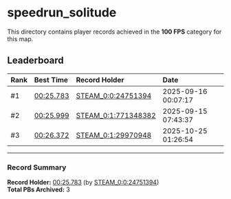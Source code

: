 # speedrun_solitude

This directory contains player records achieved in the **100 FPS** category for this map.

## Leaderboard

| Rank | Best Time | Record Holder | Date                |
| :--- | :-------- | :------------ | :------------------ |
| #1   | [00:25.783](./00025783_STEAM_0_0_24751394_20250916-000717.zip) | [STEAM_0:0:24751394](https://speedrun16.com/profile/STEAM_0:0:24751394)   | 2025-09-16 00:07:17 |
| #2   | [00:25.999](./00025999_STEAM_0_1_771348382_20250915-074337.zip) | [STEAM_0:1:771348382](https://speedrun16.com/profile/STEAM_0:1:771348382)   | 2025-09-15 07:43:37 |
| #3   | [00:26.372](./00026372_STEAM_0_1_29970948_20251025-012654.zip) | [STEAM_0:1:29970948](https://speedrun16.com/profile/STEAM_0:1:29970948)   | 2025-10-25 01:26:54 |

---

### Record Summary
**Record Holder:** [00:25.783](./00025783_STEAM_0_0_24751394_20250916-000717.zip) (by [STEAM_0:0:24751394](https://speedrun16.com/profile/STEAM_0:0:24751394))  
**Total PBs Archived:** 3